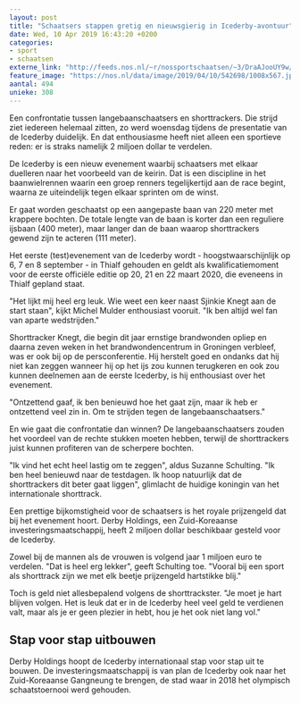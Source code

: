 ```yaml
---
layout: post
title: "Schaatsers stappen gretig en nieuwsgierig in Icederby-avontuur"
date: Wed, 10 Apr 2019 16:43:20 +0200
categories: 
- sport 
- schaatsen 
externe_link: "http://feeds.nos.nl/~r/nossportschaatsen/~3/DraAJooUY9w/2279862"
feature_image: "https://nos.nl/data/image/2019/04/10/542698/1008x567.jpg"
aantal: 494
unieke: 308
---
```


<p>Een confrontatie tussen langebaanschaatsers en shorttrackers. Die strijd ziet iedereen helemaal zitten, zo werd woensdag tijdens de presentatie van de Icederby duidelijk. En dat enthousiasme heeft niet alleen een sportieve reden: er is straks namelijk 2 miljoen dollar te verdelen.</p>
<p>De Icederby is een nieuw evenement waarbij schaatsers met elkaar duelleren naar het voorbeeld van de keirin. Dat is een discipline in het baanwielrennen waarin een groep renners tegelijkertijd aan de race begint, waarna ze uiteindelijk tegen elkaar sprinten om de winst.</p>
<p>Er gaat worden geschaatst op een aangepaste baan van 220 meter met krappere bochten. De totale lengte van de baan is korter dan een reguliere ijsbaan (400 meter), maar langer dan de baan waarop shorttrackers gewend zijn te acteren (111 meter).</p>
<p>Het eerste (test)evenement van de Icederby wordt - hoogstwaarschijnlijk op 6, 7 en 8 september - in Thialf gehouden en geldt als kwalificatiemoment voor de eerste officiële editie op 20, 21 en 22 maart 2020, die eveneens in Thialf gepland staat.</p>
<p>"Het lijkt mij heel erg leuk. Wie weet een keer naast Sjinkie Knegt aan de start staan", kijkt Michel Mulder enthousiast vooruit. "Ik ben altijd wel fan van aparte wedstrijden."</p>
<p>Shorttracker Knegt, die begin dit jaar ernstige brandwonden opliep en daarna zeven weken in het brandwondencentrum in Groningen verbleef, was er ook bij op de persconferentie. Hij herstelt goed en ondanks dat hij niet kan zeggen wanneer hij op het ijs zou kunnen terugkeren en ook zou kunnen deelnemen aan de eerste Icederby, is hij enthousiast over het evenement.</p>
<p>"Ontzettend gaaf, ik ben benieuwd hoe het gaat zijn, maar ik heb er ontzettend veel zin in. Om te strijden tegen de langebaanschaatsers."</p>
<p>En wie gaat die confrontatie dan winnen? De langebaanschaatsers zouden het voordeel van de rechte stukken moeten hebben, terwijl de shorttrackers juist kunnen profiteren van de scherpere bochten.</p>
<p>"Ik vind het echt heel lastig om te zeggen", aldus Suzanne Schulting. "Ik ben heel benieuwd naar de testdagen. Ik hoop natuurlijk dat de shorttrackers dit beter gaat liggen", glimlacht de huidige koningin van het internationale shorttrack.</p>
<p>Een prettige bijkomstigheid voor de schaatsers is het royale prijzengeld dat bij het evenement hoort. Derby Holdings, een Zuid-Koreaanse investeringsmaatschappij, heeft 2 miljoen dollar beschikbaar gesteld voor de Icederby.</p>
<p>Zowel bij de mannen als de vrouwen is volgend jaar 1 miljoen euro te verdelen. "Dat is heel erg lekker", geeft Schulting toe. "Vooral bij een sport als shorttrack zijn we met elk beetje prijzengeld hartstikke blij."</p>
<p>Toch is geld niet allesbepalend volgens de shorttrackster. "Je moet je hart blijven volgen. Het is leuk dat er in de Icederby heel veel geld te verdienen valt, maar als je er geen plezier in hebt, hou je het ook niet lang vol."</p>
<h2>Stap voor stap uitbouwen</h2>
<p>Derby Holdings hoopt de Icederby internationaal stap voor stap uit te bouwen. De investeringsmaatschappij is van plan de Icederby ook naar het Zuid-Koreaanse Gangneung te brengen, de stad waar in 2018 het olympisch schaatstoernooi werd gehouden.</p><img src="http://feeds.feedburner.com/~r/nossportschaatsen/~4/DraAJooUY9w" height="1" width="1" alt=""/>

